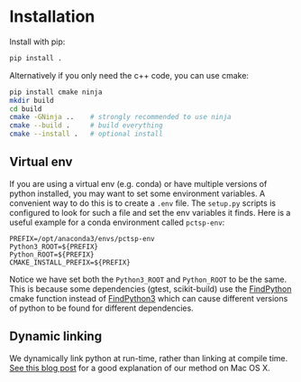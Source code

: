 # Installation

Install with pip:

```bash
pip install .
```

Alternatively if you only need the c++ code, you can use cmake:

```bash
pip install cmake ninja
mkdir build
cd build
cmake -GNinja ..    # strongly recommended to use ninja
cmake --build .     # build everything
cmake --install .   # optional install
```

## Virtual env

If you are using a virtual env (e.g. conda) or have multiple versions of python installed,
you may want to set some environment variables.
A convenient way to do this is to create a `.env` file.
The `setup.py` scripts is configured to look for such a file and set the env variables it finds.
Here is a useful example for a conda environment called `pctsp-env`:

```
PREFIX=/opt/anaconda3/envs/pctsp-env
Python3_ROOT=${PREFIX}
Python_ROOT=${PREFIX}
CMAKE_INSTALL_PREFIX=${PREFIX}
```

Notice we have set both the `Python3_ROOT` and `Python_ROOT` to be the same.
This is because some dependencies (gtest, scikit-build) use the [FindPython](https://cmake.org/cmake/help/latest/module/FindPython.html)
cmake function instead of [FindPython3](https://cmake.org/cmake/help/latest/module/FindPython3.html?highlight=findpython3) which can cause different versions of python to be found for different dependencies.

## Dynamic linking

We dynamically link python at run-time, rather than linking at compile time.
[See this blog post](https://cmake.org/cmake/help/latest/module/FindPython3.html?highlight=findpython3) for a good explanation of our method on Mac OS X.
